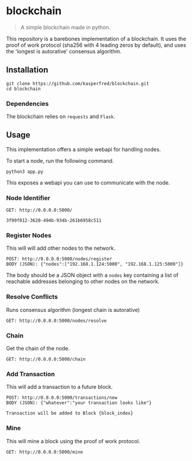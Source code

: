 # blockchain

> A simple blockchain made in python.

This repository is a barebones implementation of a blockchain. It uses the proof of work protocol (sha256 with 4 leading zeros by default), and uses the 'longest is autorative' consensus algorithm.

## Installation
```
git clone https://github.com/kasperfred/blockchain.git
cd blockchain
```

### Dependencies
The blockchain relies on `requests` and `Flask`.

## Usage
This implementation offers a simple webapi for handling nodes.

To start a node, run the following command.

```
python3 app.py
```

This exposes a webapi you can use to communicate with the node. 

### Node Identifier
```
GET: http://0.0.0.0:5000/

3f99f012-3620-494b-934b-261b6958c511
```

### Register Nodes
This will will add other nodes to the network.

```
POST: http://0.0.0.0:5000/nodes/register
BODY (JSON): {"nodes":["192.168.1.124:5000", "192.168.1.125:5000"]}
```
The body should be a JSON object with a `nodes` key containing a list of reachable addresses belonging to other nodes on the network.

### Resolve Conflicts
Runs consensus algorithm (longest chain is autorative)

```
GET: http://0.0.0.0:5000/nodes/resolve
```

### Chain
Get the chain of the node. 
```
GET: http://0.0.0.0:5000/chain
```

### Add Transaction
This will add a transaction to a future block. 
```
POST: http://0.0.0.0:5000/transactions/new
BODY (JSON): {"whatever":"your transaction looks like"}

Transaction will be added to Block {block_index}
```

### Mine
This will mine a block using the proof of work protocol. 
```
GET: http://0.0.0.0:5000/mine
```
